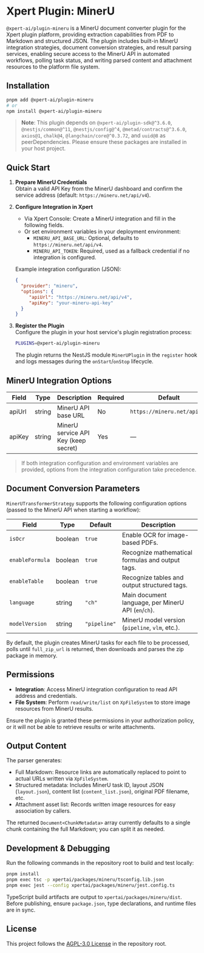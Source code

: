# Xpert Plugin: MinerU

`@xpert-ai/plugin-mineru` is a MinerU document converter plugin for the Xpert plugin platform, providing extraction capabilities from PDF to Markdown and structured JSON. The plugin includes built-in MinerU integration strategies, document conversion strategies, and result parsing services, enabling secure access to the MinerU API in automated workflows, polling task status, and writing parsed content and attachment resources to the platform file system.

## Installation

```bash
pnpm add @xpert-ai/plugin-mineru
# or
npm install @xpert-ai/plugin-mineru
```

> **Note**: This plugin depends on `@xpert-ai/plugin-sdk@^3.6.0`, `@nestjs/common@^11`, `@nestjs/config@^4`, `@metad/contracts@^3.6.0`, `axios@1`, `chalk@4`, `@langchain/core@^0.3.72`, and `uuid@8` as peerDependencies. Please ensure these packages are installed in your host project.

## Quick Start

1. **Prepare MinerU Credentials**  
    Obtain a valid API Key from the MinerU dashboard and confirm the service address (default: `https://mineru.net/api/v4`).

2. **Configure Integration in Xpert**  
    - Via Xpert Console: Create a MinerU integration and fill in the following fields.  
    - Or set environment variables in your deployment environment:
      - `MINERU_API_BASE_URL`: Optional, defaults to `https://mineru.net/api/v4`.
      - `MINERU_API_TOKEN`: Required, used as a fallback credential if no integration is configured.

    Example integration configuration (JSON):

    ```json
    {
      "provider": "mineru",
      "options": {
         "apiUrl": "https://mineru.net/api/v4",
         "apiKey": "your-mineru-api-key"
      }
    }
    ```

3. **Register the Plugin**  
    Configure the plugin in your host service's plugin registration process:

    ```sh .env
    PLUGINS=@xpert-ai/plugin-mineru
    ```

    The plugin returns the NestJS module `MinerUPlugin` in the `register` hook and logs messages during the `onStart`/`onStop` lifecycle.

## MinerU Integration Options

| Field    | Type   | Description                           | Required | Default                      |
| -------- | ------ | ------------------------------------- | -------- | ---------------------------- |
| apiUrl   | string | MinerU API base URL                   | No       | `https://mineru.net/api/v4`  |
| apiKey   | string | MinerU service API Key (keep secret)  | Yes      | —                            |

> If both integration configuration and environment variables are provided, options from the integration configuration take precedence.

## Document Conversion Parameters

`MinerUTransformerStrategy` supports the following configuration options (passed to the MinerU API when starting a workflow):

| Field            | Type    | Default      | Description                                         |
| ---------------- | ------- | ------------ | --------------------------------------------------- |
| `isOcr`          | boolean | `true`       | Enable OCR for image-based PDFs.                    |
| `enableFormula`  | boolean | `true`       | Recognize mathematical formulas and output tags.    |
| `enableTable`    | boolean | `true`       | Recognize tables and output structured tags.        |
| `language`       | string  | `"ch"`       | Main document language, per MinerU API (`en`/`ch`). |
| `modelVersion`   | string  | `"pipeline"` | MinerU model version (`pipeline`, `vlm`, etc.).     |

By default, the plugin creates MinerU tasks for each file to be processed, polls until `full_zip_url` is returned, then downloads and parses the zip package in memory.

## Permissions

- **Integration**: Access MinerU integration configuration to read API address and credentials.
- **File System**: Perform `read/write/list` on `XpFileSystem` to store image resources from MinerU results.

Ensure the plugin is granted these permissions in your authorization policy, or it will not be able to retrieve results or write attachments.

## Output Content

The parser generates:

- Full Markdown: Resource links are automatically replaced to point to actual URLs written via `XpFileSystem`.
- Structured metadata: Includes MinerU task ID, layout JSON (`layout.json`), content list (`content_list.json`), original PDF filename, etc.
- Attachment asset list: Records written image resources for easy association by callers.

The returned `Document<ChunkMetadata>` array currently defaults to a single chunk containing the full Markdown; you can split it as needed.

## Development & Debugging

Run the following commands in the repository root to build and test locally:

```bash
pnpm install
pnpm exec tsc -p xpertai/packages/mineru/tsconfig.lib.json
pnpm exec jest --config xpertai/packages/mineru/jest.config.ts
```

TypeScript build artifacts are output to `xpertai/packages/mineru/dist`. Before publishing, ensure `package.json`, type declarations, and runtime files are in sync.

## License

This project follows the [AGPL-3.0 License](../../../LICENSE) in the repository root.
